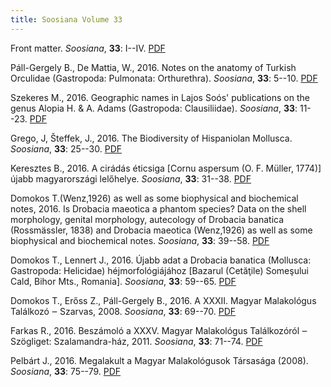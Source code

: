 ```yaml
---
title: Soosiana Volume 33
---
```




Front matter. _Soosiana_, **33**: I--IV. [PDF](https://soosiana.github.io/volume-33/01_Soosiana_2016_33_I-VI.pdf)


Páll-Gergely B., De Mattia, W., 2016. Notes on the anatomy of Turkish Orculidae (Gastropoda: Pulmonata: Orthurethra). _Soosiana_, **33**: 5--10. [PDF](https://soosiana.github.io/volume-33/02_Soosiana_2016_33_Pall-Gergely-Mattia_5-10.pdf)


Szekeres M., 2016. Geographic names in Lajos Soós' publications on the genus Alopia H. & A. Adams (Gastropoda: Clausiliidae). _Soosiana_, **33**: 11--23. [PDF](https://soosiana.github.io/volume-33/03_Soosiana_2016_33_Szekeres_11-23.pdf)


Grego, J, Šteffek, J., 2016. The Biodiversity of Hispaniolan Mollusca. _Soosiana_, **33**: 25--30. [PDF](https://soosiana.github.io/volume-33/04_Soosiana_2016_33_Grego-Steffek_25-30.pdf)


Keresztes B., 2016. A cirádás éticsiga [Cornu aspersum (O. F. Müller, 1774)] újabb magyarországi lelőhelye. _Soosiana_, **33**: 31--38. [PDF](https://soosiana.github.io/volume-33/05_Soosiana_2016_33_Keresztes_31-38.pdf)


Domokos T.(Wenz,1926) as well as some biophysical and biochemical notes, 2016. Is Drobacia maeotica a phantom species? Data on the shell morphology, genital morphology, autecology of Drobacia banatica (Rossmässler, 1838) and Drobacia maeotica (Wenz,1926) as well as some biophysical and biochemical notes. _Soosiana_, **33**: 39--58. [PDF](https://soosiana.github.io/volume-33/06_Soosiana_2016_33_Domokos_39-58.pdf)


Domokos T., Lennert J., 2016. Újabb adat a Drobacia banatica (Mollusca: Gastropoda: Helicidae) héjmorfológiájához [Bazarul (Cetăţile) Someşului Cald, Bihor Mts., Romania]. _Soosiana_, **33**: 59--65. [PDF](https://soosiana.github.io/volume-33/07_Soosiana_2016_33_Domokos-Lennert_59-65.pdf)


Domokos T., Erőss Z., Páll-Gergely B., 2016. A XXXII. Magyar Malakológus Találkozó ‒ Szarvas, 2008. _Soosiana_, **33**: 69--70. [PDF](https://soosiana.github.io/volume-33/08_Soosiana_2016_33_Domokos_etal_69-70.pdf)


Farkas R., 2016. Beszámoló a XXXV. Magyar Malakológus Találkozóról ‒ Szögliget: Szalamandra-ház, 2011. _Soosiana_, **33**: 71--74. [PDF](https://soosiana.github.io/volume-33/09_Soosiana_2016_33_Farkas_71-74.pdf)


Pelbárt J., 2016. Megalakult a Magyar Malakológusok Társasága (2008). _Soosiana_, **33**: 75--79. [PDF](https://soosiana.github.io/volume-33/10_Soosiana_2016_33_Pelbart_75-79.pdf)




